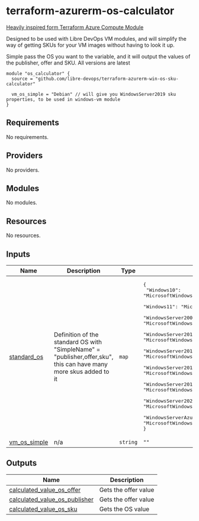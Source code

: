 # terraform-azurerm-os-calculator
[Heavily inspired form Terraform Azure Compute Module](https://github.com/Azure/terraform-azurerm-compute)

Designed to be used with Libre DevOps VM modules, and will simplify the way of getting SKUs for your VM images without having to look it up.

Simple pass the OS you want to the variable, and it will output the values of the publisher, offer and SKU.  All versions are latest

```hcl
module "os_calculator" {
  source = "github.com/libre-devops/terraform-azurerm-win-os-sku-calculator"

  vm_os_simple = "Debian" // will give you WindowsServer2019 sku properties, to be used in windows-vm module
}
```
## Requirements

No requirements.

## Providers

No providers.

## Modules

No modules.

## Resources

No resources.

## Inputs

| Name | Description | Type | Default | Required |
|------|-------------|------|---------|:--------:|
| <a name="input_standard_os"></a> [standard\_os](#input\_standard\_os) | Definition of the standard OS with "SimpleName" = "publisher,offer,sku", this can have many more skus added to it | `map` | <pre>{<br>  "Windows10": "MicrosoftWindowsDesktop,Windows-10,win10-21h2-ent-ltsc",<br>  "Windows11": "MicrosoftWindowsDesktop,Windows-11,win11-21h2-ent",<br>  "WindowsServer2008": "MicrosoftWindowsServer,WindowsServer,2008-R2-SP1",<br>  "WindowsServer2012": "MicrosoftWindowsServer,WindowsServer,2012-Datacenter",<br>  "WindowsServer2016": "MicrosoftWindowsServer,WindowsServer,2012-Datacenter",<br>  "WindowsServer2019": "MicrosoftWindowsServer,WindowsServer,2019-Datacenter",<br>  "WindowsServer2019WithContainers": "MicrosoftWindowsServer,WindowsServer,2019-Datacenter-with-Containers",<br>  "WindowsServer2022": "MicrosoftWindowsServer,WindowsServer,2022-Datacenter",<br>  "WindowsServerAzureEdition": "MicrosoftWindowsServer,WindowsServer,2022-datacenter-azure-edition"<br>}</pre> | no |
| <a name="input_vm_os_simple"></a> [vm\_os\_simple](#input\_vm\_os\_simple) | n/a | `string` | `""` | no |

## Outputs

| Name | Description |
|------|-------------|
| <a name="output_calculated_value_os_offer"></a> [calculated\_value\_os\_offer](#output\_calculated\_value\_os\_offer) | Gets the offer value |
| <a name="output_calculated_value_os_publisher"></a> [calculated\_value\_os\_publisher](#output\_calculated\_value\_os\_publisher) | Gets the offer value |
| <a name="output_calculated_value_os_sku"></a> [calculated\_value\_os\_sku](#output\_calculated\_value\_os\_sku) | Gets the OS value |
